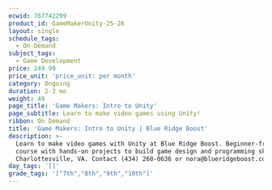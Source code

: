 ```yaml
---
ecwid: 767742299
product_id: GameMakerUnity-25-26
layout: single
schedule_tags:
  - On-Demand
subject_tags:
  - Game Development
price: 249.99
price_unit: 'price_unit: per month'
category: Ongoing
duration: 2-3 mo
weight: 49
page_title: 'Game Makers: Intro to Unity'
page_subtitle: Learn to make video games using Unity!
ribbon: On Demand
title: 'Game Makers: Intro to Unity | Blue Ridge Boost'
description: >-
  Learn to make video games with Unity at Blue Ridge Boost. Beginner-friendly
  course with hands-on projects to build game design and programming skills.
  Charlottesville, VA. Contact (434) 260-0636 or nora@blueridgeboost.com .
day_tags: '[]'
grade_tags: '["7th","8th","9th","10th"]'
---
```


